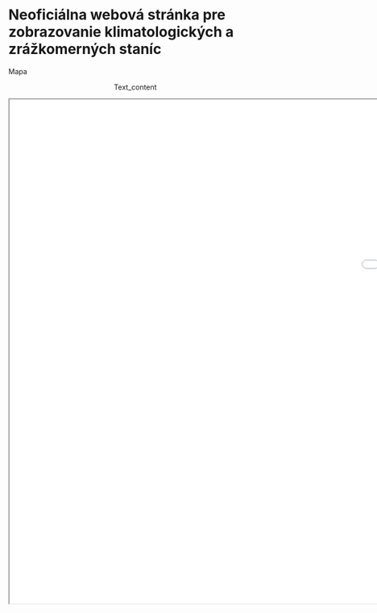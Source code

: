 # Neoficiálna webová stránka pre zobrazovanie klimatologických a zrážkomerných staníc

Mapa
<p style="text-align: center;">Text_content</p>
<iframe src="Mapa_RS_2023_T.html" height="1000" width="2000"></iframe>
